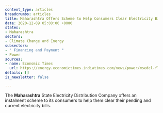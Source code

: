 ```yaml
---
content_type: articles
breadcrumbs: articles
title: Maharashtra Offers Scheme to Help Consumers Clear Electricity Bills
date: 2020-12-09 05:00:00 +0000
states:
- Maharashtra
sectors:
- Climate Change and Energy
subsectors:
- " Financing and Payment "
- Power
sources:
- name: Economic Times
  url: https://energy.economictimes.indiatimes.com/news/power/msedcl-floats-instalment-scheme-for-consumers-to-clear-power-dues/79566054
details: []
is_newsletter: false

---
```

The **Maharashtra** State Electricity Distribution Company offers an instalment scheme to its consumers to help them clear their pending and current electricity bills.
